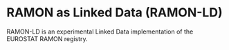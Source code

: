 # RAMON as Linked Data (RAMON-LD)

RAMON-LD is an experimental Linked Data implementation of the EUROSTAT RAMON registry.
